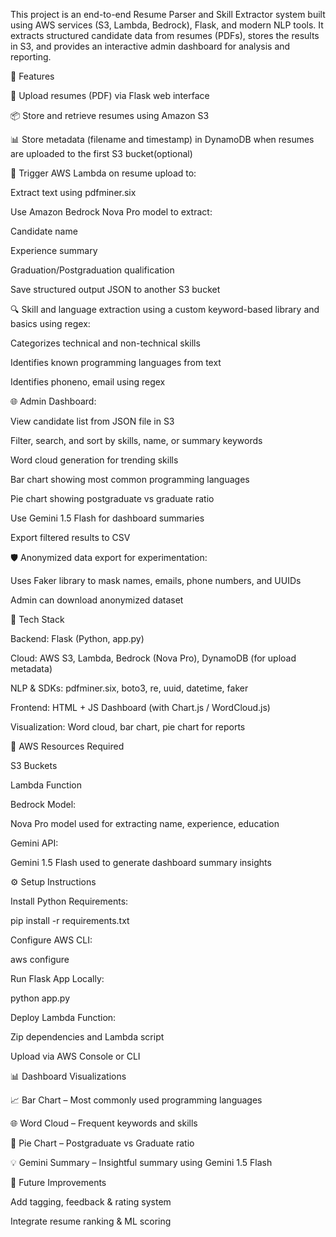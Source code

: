 <!-- Resume Parser & Skill Extractor System -->

This project is an end-to-end Resume Parser and Skill Extractor system built using AWS services (S3, Lambda, Bedrock), Flask, and modern NLP tools. It extracts structured candidate data from resumes (PDFs), stores the results in S3, and provides an interactive admin dashboard for analysis and reporting.

🚀 Features

📄 Upload resumes (PDF) via Flask web interface

📦 Store and retrieve resumes using Amazon S3

📊 Store metadata (filename and timestamp) in DynamoDB when resumes are uploaded to the first S3 bucket(optional)

🤖 Trigger AWS Lambda on resume upload to:

Extract text using pdfminer.six

Use Amazon Bedrock Nova Pro model to extract:

Candidate name

Experience summary

Graduation/Postgraduation qualification

Save structured output JSON to another S3 bucket

🔍 Skill and language extraction using a custom keyword-based library and basics using regex:

Categorizes technical and non-technical skills

Identifies known programming languages from text

Identifies phoneno, email using regex

🌐 Admin Dashboard:

View candidate list from JSON file in S3

Filter, search, and sort by skills, name, or summary keywords

Word cloud generation for trending skills

Bar chart showing most common programming languages

Pie chart showing postgraduate vs graduate ratio

Use Gemini 1.5 Flash for dashboard summaries

Export filtered results to CSV

🛡️ Anonymized data export for experimentation:

Uses Faker library to mask names, emails, phone numbers, and UUIDs

Admin can download anonymized dataset

🧰 Tech Stack

Backend: Flask (Python, app.py)

Cloud: AWS S3, Lambda, Bedrock (Nova Pro), DynamoDB (for upload metadata)

NLP & SDKs: pdfminer.six, boto3, re, uuid, datetime, faker

Frontend: HTML + JS Dashboard (with Chart.js / WordCloud.js)

Visualization: Word cloud, bar chart, pie chart for reports

🔑 AWS Resources Required

S3 Buckets

Lambda Function

Bedrock Model:

Nova Pro model used for extracting name, experience, education

Gemini API:

Gemini 1.5 Flash used to generate dashboard summary insights

⚙️ Setup Instructions

Install Python Requirements:

pip install -r requirements.txt

Configure AWS CLI:

aws configure

Run Flask App Locally:

python app.py

Deploy Lambda Function:

Zip dependencies and Lambda script

Upload via AWS Console or CLI

📊 Dashboard Visualizations

📈 Bar Chart – Most commonly used programming languages

🌐 Word Cloud – Frequent keywords and skills

🥧 Pie Chart – Postgraduate vs Graduate ratio

💡 Gemini Summary – Insightful summary using Gemini 1.5 Flash

🧠 Future Improvements

Add tagging, feedback & rating system

Integrate resume ranking & ML scoring


